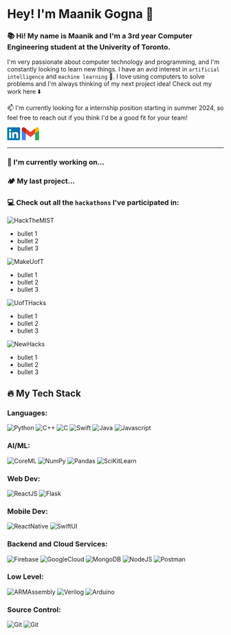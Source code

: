 # Hey! I'm Maanik Gogna 👋

### 📚 Hi! My name is Maanik and I'm a 3rd year Computer Engineering student at the Univerity of Toronto.



I'm very passionate about computer technology and programming, and I'm constantly looking to learn new things. I have an avid interest in `artificial intelligence` and `machine learning` 🤖. I love using computers to solve problems and I'm always thinking of my next project idea! Check out my work here ⬇️

📫 I'm currently looking for a internship position starting in summer 2024, so feel free to reach out if you think I'd be a good fit for your team! 

[<img alt="maanikgogna | linkedin" height="30px" src="linkedinLogo.png"/>][linkedin]
[<img alt="maanik.gogna | mail" height="30px" src="gmailLogo.png" />][gmail]
***

### 🔭 I'm currently working on...

### 🏕️ My last project...

<!-- II'm an aspiring Computer Engineer -->

### 💻 Check out all the `hackathons` I've participated in:
![HackTheMIST](https://img.shields.io/badge/Hack_The_MIST_2023-bb3c35?style=for-the-badge)
- bullet 1
- bullet 2
- bullet 3

![MakeUofT](https://img.shields.io/badge/MakeUofT_2023-66a7df?style=for-the-badge)  
- bullet 1
- bullet 2
- bullet 3

![UofTHacks](https://img.shields.io/badge/UofTHacks_11-9e8ee2?style=for-the-badge)  
- bullet 1
- bullet 2
- bullet 3
  
![NewHacks](https://img.shields.io/badge/NewHacks_2022-f7cd4a?style=for-the-badge)  
- bullet 1
- bullet 2
- bullet 3

## 🔥 My Tech Stack 

### Languages:

<img src="https://img.shields.io/badge/-Python-3776AB?style=flat&logo=python&logoColor=ffdd55" height="30" alt = "Python" /> <img src="https://img.shields.io/badge/-C++-00599C?style=flat&logo=cplusplus&logoColor=white" height="30" alt = "C++"/>
<img src="https://img.shields.io/badge/-C-A8B9CC?style=flat&logo=c&logoColor=black" height="30" alt = "C" display = "inline-block" /> 
<img src="https://img.shields.io/badge/Swift-F05138?style=flat&logo=swift&logoColor=white" height="30" alt = "Swift" />
<img src="https://img.shields.io/badge/-Java-f0931c?style=flat&logoColor=white" height="30" alt = "Java" />
<img src="https://img.shields.io/badge/-JavaScript-31322f?style=flat&logo=javascript&logoColor=F7DF1E" height="30" alt = "Javascript"/>

### AI/ML:

<img src="https://img.shields.io/badge/-CoreML-026998?style=flat&logo=apple&logoColor=white" height="30" alt = "CoreML" /> <img src="https://img.shields.io/badge/-NumPy-013243?style=flat&logo=numpy&logoColor=4dabcf" height="30" alt = "NumPy" />
<img src="https://img.shields.io/badge/-Pandas-150458?style=flat&logo=pandas&logoColor=white" height="30" alt = "Pandas" />
<img src="https://img.shields.io/badge/-ScikitLearn-3499cd?style=flat&logo=scikitlearn&logoColor=F7931E" height="30" alt = "SciKitLearn" /> 


### Web Dev:

<img src="https://img.shields.io/badge/-ReactJS-61DAFB?style=flat&logo=react&logoColor=282c34" height="30" alt = "ReactJS" /> <img src="https://img.shields.io/badge/-Flask-black?style=flat&logo=flask&logoColor=white" height="30" alt = "Flask" />

### Mobile Dev:

<img src="https://img.shields.io/badge/-React Native-282c34?style=flat&logo=react&logoColor=61DAFB" height="30" alt = "ReactNative" /> <img src="https://img.shields.io/badge/-SwiftUI-001b96?style=flat&logo=swift&logoColor=white" height="30" alt = "SwiftUI" />

### Backend and Cloud Services:

<img src="https://img.shields.io/badge/-Firebase-f58411?style=flat&logo=firebase&logoColor=FFCA28" height="30" alt = "Firebase" /> <img src="https://img.shields.io/badge/GoogleCloud-4285F4?style=flat&logo=googlecloud&logoColor=white" height="30" alt = "GoogleCloud" />
<img src="https://img.shields.io/badge/-MongoDB-47A248?style=flat&logo=mongodb&logoColor=darkgreen" height="30" alt = "MongoDB" />
<img src="https://img.shields.io/badge/-Node.js-333333?style=flat&logo=node.js&logoColor=77b65d" height="30" alt = "NodeJS" /><!--333333-->
<img src="https://img.shields.io/badge/-Postman-FF6C37?style=flat&logo=postman&logoColor=white" height="30" alt = "Postman" />

### Low Level:

<img src="https://img.shields.io/badge/-ARM Assembly-grey?style=flat&logoColor=white" height="30" alt = "ARMAssembly" /> <img src="https://img.shields.io/badge/-Verilog-grey?style=flat&logoColor=white" height="30" alt = "Verilog" /> <img src="https://img.shields.io/badge/-Arduino-00979D?style=flat&logo=arduino&logoColor=white" height="30" alt = "Arduino" />

### Source Control:
<img src="https://img.shields.io/badge/-Git-F05032?style=flat&logo=git&logoColor=white" height="30" alt = "Git" /> <img src="https://img.shields.io/badge/-GitHub-0e1116?style=flat&logo=github&logoColor=white" height="30" alt = "Git" />

<!-- #### 📚 I'm currently learning: -->

<!-- ```py
  def hi:
    print(hi)
```

```java
System.out.println("Hello World");
```

```swift
print("Hello World")
```

```js
console.log("Hello World")
```
    
```c
printf("Hello World");
```
```c++
cout << "Hello World";
```

```assembly
mov rax, 0x2000004 ; write
mov rdi, 1 ; stdout
mov rsi, message
mov rdx, 13 ; length
syscall
```

```verilog
module hello_world;
initial begin
  $display("Hello World");
  $finish;
end
endmodule
``` -->

<!-- https://simpleicons.org/?q=aws  -->
<!-- <p>
  <img src="https://img.shields.io/badge/TripAdvisorAPI-34E0A1?style=flat&logo=tripadvisor&logoColor=black" height="30" alt = "TripadvisorAPI" />
  <img src="https://img.shields.io/badge/LufthansaAPI-05164D?style=flat&logo=lufthansa&logoColor=white" height="30" alt = "LufthansaAPI" />
  <img src="https://img.shields.io/badge/GoogleMapsAPI-4285F4?style=flat&logo=googlemaps&logoColor=red" height="30" alt = "GoogleMapsAPI" />
  <img src="https://img.shields.io/badge/-AmazonWebServices-232F3E?style=flat&logo=amazonaws&logoColor=ff9900" height="30" alt = "AWS" />
  <img src="https://img.shields.io/badge/-MicrosoftAzure-0d3f75?style=flat&logo=microsoftazure&logoColor=0078D4" height="30" alt = "Microsoft Azure" />
  <img src="https://img.shields.io/badge/-TensorFlow-425066?style=flat&logo=tensorflow&logoColor=FF6F00" height="30" alt = "TensorFlow" />
  <img src="https://img.shields.io/badge/-PyTorch-252525?style=flat&logo=pytorch&logoColor=EE4C2C" height="30" alt = "PyTorch" />
  <img src="https://img.shields.io/badge/-Postman-FF6C37?style=flat&logo=postman&logoColor=white" height="30" alt = "Postman" />
  <img src="https://img.shields.io/badge/-Flutter-blue?style=flat&logo=flutter&logoColor=white" height="30" alt = "CoreML" />
  <img src="https://img.shields.io/badge/-Docker-2496ED?style=flat&logo=docker&logoColor=white" height="30" alt = "CoreML" />
</p> -->

<!--**maanikg/maanikg** is a ✨ _special_ ✨ repository because its `README.md` (this file) appears on your GitHub profile.

Here are some ideas to get you started:

- 🔭 I’m currently working on ...
- 🌱 I’m currently learning ...
- 👯 I’m looking to collaborate on ...
- 🤔 I’m looking for help with ...
- 💬 Ask me about ...
- 📫 How to reach me: ...
- 😄 Pronouns: ...
- ⚡ Fun fact: ... -->

<!--***

### Exploring...🔭-->
<!--```py
  def hello:
    print(hi)
```-->

[linkedin]: https://www.linkedin.com/in/maanikgogna/
[gmail]: mailto:maanik.gogna@mail.utoronto.ca
